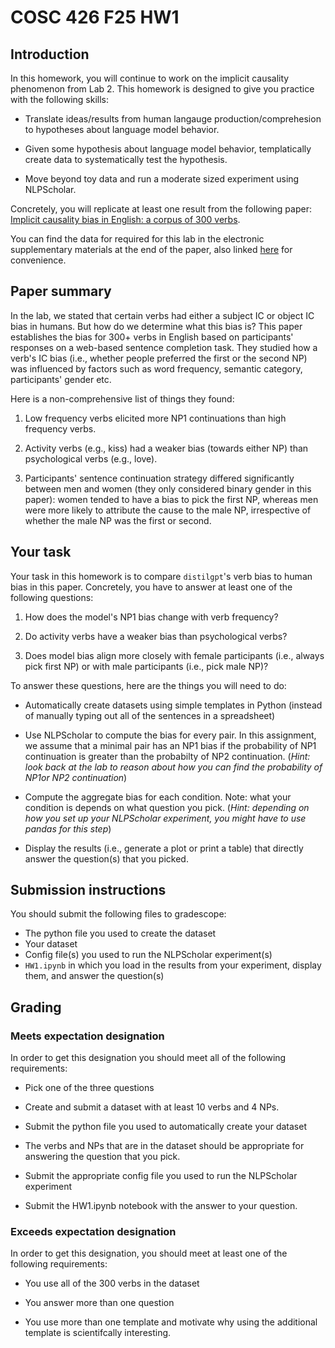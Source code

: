 # COSC 426 F25 HW1

## Introduction

In this homework, you will continue to work on the implicit causality phenomenon from Lab 2. This homework is designed to give you practice with the following skills: 

* Translate ideas/results from human langauge production/comprehesion to hypotheses about language model behavior.  

* Given some hypothesis about language model behavior, templatically create data to systematically test the hypothesis.

* Move beyond toy data and run a moderate sized experiment using NLPScholar.

Concretely, you will replicate at least one result from the following paper: [Implicit causality bias in English: a corpus of 300 verbs](https://link.springer.com/article/10.3758/s13428-010-0023-2). 

You can find the data for required for this lab in the electronic supplementary materials at the end of the paper, also linked [here](https://static-content.springer.com/esm/art%3A10.3758%2Fs13428-010-0023-2/MediaObjects/13428_2010_23_MOESM1_ESM.xlsx) for convenience. 

## Paper summary

In the lab, we stated that certain verbs had either a subject IC or object IC bias in humans. But how do we determine what this bias is? This paper establishes the bias for 300+ verbs in English based on participants' responses on a web-based sentence completion task. They studied how a verb's IC bias (i.e., whether people preferred the first or the second NP) was influenced by factors such as word frequency, semantic category, participants' gender etc. 

Here is a non-comprehensive list of things they found: 

1. Low frequency verbs elicited more NP1 continuations than high frequency verbs.

2. Activity verbs (e.g., kiss) had a weaker bias (towards either NP) than psychological verbs (e.g., love). 

3. Participants' sentence continuation strategy differed significantly between men and women (they only considered binary gender in this paper): women tended to have a bias to pick the first NP, whereas men were more likely to attribute the cause to the male NP, irrespective of whether the male NP was the first or second. 


## Your task 

Your task in this homework is to compare `distilgpt`'s verb bias to human bias in this paper. Concretely, you have to answer at least one of the following questions:

1. How does the model's NP1 bias change with verb frequency? 

2. Do activity verbs have a weaker bias than psychological verbs?

3. Does model bias align more closely with female participants (i.e., always pick first NP) or with male participants (i.e., pick male NP)?

To answer these questions, here are the things you will need to do: 

* Automatically create datasets using simple templates in Python (instead of manually typing out all of the sentences in a spreadsheet)

* Use NLPScholar to compute the bias for every pair. In this assignment, we assume that a minimal pair has an NP1 bias if the probability of NP1 continuation is greater than the probabilty of NP2 continuation. (*Hint: look back at the lab to reason about how you can find the probability of NP1or NP2 continuation*)

* Compute the aggregate bias for each condition. Note: what your condition is depends on what question you pick. (*Hint: depending on how you set up your NLPScholar experiment, you might have to use pandas for this step*) 

* Display the results (i.e., generate a plot or print a table) that directly answer the question(s) that you picked. 


## Submission instructions

You should submit the following files to gradescope: 

* The python file you used to create the dataset
* Your dataset
* Config file(s) you used to run the NLPScholar experiment(s)
* `HW1.ipynb` in which you load in the results from your experiment, display them, and answer the question(s)

## Grading

### Meets expectation designation

In order to get this designation you should meet all of the following requirements:

* Pick one of the three questions 

* Create and submit a dataset with at least 10 verbs and 4 NPs. 

* Submit the python file you used to automatically create your dataset 

* The verbs and NPs that are in the dataset should be appropriate for answering the question that you pick. 

* Submit the appropriate config file you used to run the NLPScholar experiment

* Submit the HW1.ipynb notebook with the answer to your question. 

### Exceeds expectation designation

In order to get this designation, you should meet at least one of the following requirements: 

* You use all of the 300 verbs in the dataset

* You answer more than one question

* You use more than one template and motivate why using the additional template is scientifcally interesting. 


